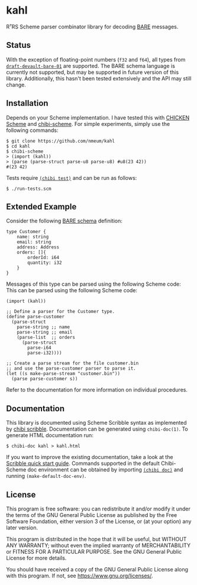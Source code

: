 # kahl

R⁷RS Scheme parser combinator library for decoding [BARE][bare web] messages.

## Status

With the exception of floating-point numbers (`f32` and `f64`), all
types from [`draft-devault-bare-01`][draft-devault-bare-01] are
supported. The BARE schema language is currently not supported, but may
be supported in future version of this library. Additionally, this
hasn't been tested extensively and the API may still change.

## Installation

Depends on your Scheme implementation. I have tested this with
[CHICKEN Scheme][chicken scheme] and [chibi-scheme][chibi github].
For simple experiments, simply use the following commands:

	$ git clone https://github.com/nmeum/kahl
	$ cd kahl
	$ chibi-scheme
	> (import (kahl))
	> (parse (parse-struct parse-u8 parse-u8) #u8(23 42))
	#(23 42)

Tests require [`(chibi test)`][chibi test] and can be run as follows:

	$ ./run-tests.scm

## Extended Example

Consider the following [BARE schema][bare schema] definition:

	type Customer {
		name: string
		email: string
		address: Address
		orders: []{
			orderId: i64
			quantity: i32
		}
	}

Messages of this type can be parsed using the following Scheme code:
This can be parsed using the following Scheme code:

	(import (kahl))

	;; Define a parser for the Customer type.
	(define parse-customer
	  (parse-struct
	    parse-string ;; name
	    parse-string ;; email
	    (parse-list  ;; orders
	      (parse-struct
	        parse-i64
	        parse-i32))))

	;; Create a parse stream for the file customer.bin
	;; and use the parse-customer parser to parse it.
	(let ((s make-parse-stream "customer.bin"))
	  (parse parse-customer s))

Refer to the documentation for more information on individual procedures.

## Documentation

This library is documented using Scheme Scribble syntax as implemented by
[chibi scribble][chibi scribble]. Documentation can be generated using
`chibi-doc(1)`. To generate HTML documentation run:

	$ chibi-doc kahl > kahl.html

If you want to improve the existing documentation, take a look at the
[Scribble quick start guide][racket scribble]. Commands supported in the
default Chibi-Scheme doc environment can be obtained by importing
[`(chibi doc)`][chibi doc] and running `(make-default-doc-env)`.

## License

This program is free software: you can redistribute it and/or modify
it under the terms of the GNU General Public License as published by
the Free Software Foundation, either version 3 of the License, or
(at your option) any later version.

This program is distributed in the hope that it will be useful,
but WITHOUT ANY WARRANTY; without even the implied warranty of
MERCHANTABILITY or FITNESS FOR A PARTICULAR PURPOSE. See the
GNU General Public License for more details.

You should have received a copy of the GNU General Public License
along with this program. If not, see <https://www.gnu.org/licenses/>.

[bare web]: https://baremessages.org/
[draft-devault-bare-01]: https://datatracker.ietf.org/doc/html/draft-devault-bare-01
[bare schema]: https://datatracker.ietf.org/doc/html/draft-devault-bare-01#section-3
[langsec web]: https://langsec.org/
[bratus parser]: https://www.usenix.org/publications/login/spring2017/bratus
[chibi parse]: https://synthcode.com/scheme/chibi/lib/chibi/parse.html
[chibi test]: https://synthcode.com/scheme/chibi/lib/chibi/test.html
[chibi scribble]: https://synthcode.com/scheme/chibi/lib/chibi/scribble.html
[chibi doc]: https://synthcode.com/scheme/chibi/lib/chibi/doc.html
[racket scribble]: https://docs.racket-lang.org/scribble/getting-started.html
[chicken scheme]: https://call-cc.org
[chibi github]: https://github.com/ashinn/chibi-scheme
